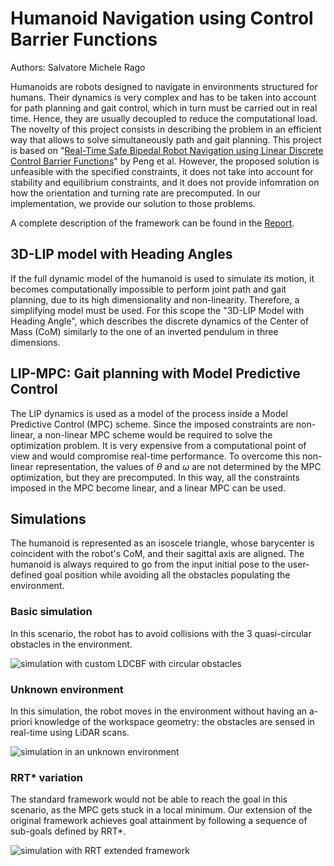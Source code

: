 
# Humanoid Navigation using Control Barrier Functions
Authors: Salvatore Michele Rago

Humanoids are robots designed to navigate in environments structured for humans. Their dynamics is very complex and has to be taken into account for path planning and gait control, which in turn must be carried out in real time. Hence, they are usually decoupled to reduce the computational load. The novelty of this project consists in describing the problem in an efficient way that allows to solve simultaneously path and gait planning.
This project is based on "[Real-Time Safe Bipedal Robot Navigation using Linear Discrete Control Barrier Functions](https://arxiv.org/abs/2411.03619)" by Peng et al. However, the proposed solution is unfeasible with the specified constraints, it does not take into account for stability and equilibrium constraints, and it does not provide infomration on how the orientation and turning rate are precomputed. In our implementation, we provide our solution to those problems.

A complete description of the framework can be found in the [Report](https://github.com/salvatore373/Humanoid-Navigation-using-MPC-LDCBF/blob/main/Report/main.pdf).

## 3D-LIP model with Heading Angles
If the full dynamic model of the humanoid is used to simulate its motion, it becomes computationally impossible to perform joint path and gait planning, due to its high dimensionality and non-linearity. Therefore, a simplifying model must be used. For this scope the "3D-LIP Model with Heading Angle", which describes the discrete dynamics of the Center of Mass (CoM) similarly to the one of an inverted pendulum in three dimensions.

## LIP-MPC: Gait planning with Model Predictive Control
The LIP dynamics is used as a model of the process inside a Model Predictive Control (MPC) scheme. Since the imposed constraints are non-linear, a non-linear MPC scheme would be required to solve the optimization problem. It is very expensive from a computational point of view and would compromise real-time performance. To overcome this non-linear representation, the values of $\theta$ and $\omega$ are not determined by the MPC optimization, but they are precomputed. In this way, all the constraints imposed in the MPC become linear, and a linear MPC can be used.

## Simulations
The humanoid is represented as an isoscele triangle, whose barycenter is coincident with the robot's CoM, and their sagittal axis are aligned. The humanoid is always required to go from the input initial pose to the user-defined goal position while avoiding all the obstacles populating the environment.

### Basic simulation
In this scenario, the robot has to avoid collisions with the 3 quasi-circular obstacles in the environment.

![simulation with custom LDCBF with circular obstacles](https://github.com/salvatore373/Humanoid-Navigation-using-MPC-LDCBF/blob/main/Assets/ReportResults/Simulation1CirclesDelta/animation.gif)

### Unknown environment
In this simulation, the robot moves in the environment without having an a-priori knowledge of the workspace geometry: the obstacles are sensed in real-time using LiDAR scans.

![simulation in an unknown environment](https://github.com/salvatore373/Humanoid-Navigation-using-MPC-LDCBF/blob/main/Assets/ReportResults/Simulation4UnkEnv/animation.gif)

### RRT* variation
The standard framework would not be able to reach the goal in this scenario, as the MPC gets stuck in a local minimum. Our extension of the original framework achieves goal attainment by following a sequence of sub-goals defined by RRT*.

![simulation with RRT extended framework](https://github.com/salvatore373/Humanoid-Navigation-using-MPC-LDCBF/blob/main/Assets/ReportResults/SimulationRRT/animation.gif)
